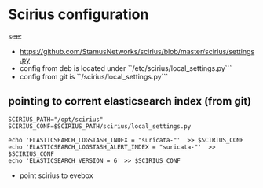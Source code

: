 # Scirius configuration


see:

* https://github.com/StamusNetworks/scirius/blob/master/scirius/settings.py
* config from deb is located under ``/etc/scirius/local_settings.py```
* config from git is ``<where ever you cloned me>/scirius/local_settings.py```

## pointing to corrent elasticsearch index (from git)
```
SCIRIUS_PATH="/opt/scirius"
SCIRIUS_CONF=$SCIRIUS_PATH/scirius/local_settings.py

echo 'ELASTICSEARCH_LOGSTASH_INDEX = "suricata-"'  >> $SCIRIUS_CONF
echo 'ELASTICSEARCH_LOGSTASH_ALERT_INDEX = "suricata-"'  >> $SCIRIUS_CONF
echo 'ELASTICSEARCH_VERSION = 6' >> $SCIRIUS_CONF
```

 * point scirius to evebox
